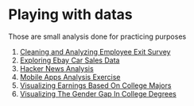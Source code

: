 # Playing with datas
Those are small analysis done for practicing purposes

1. <a href='https://github.com/sadullahbayar/python/blob/master/clean_and_analyze_employee_exit_survey.ipynb'>Cleaning and Analyzing Employee Exit Survey</a>
2. <a href='https://github.com/sadullahbayar/python/blob/master/exploring_ebay_car_sales_data.ipynb'>Exploring Ebay Car Sales Data</a>
3. <a href='https://github.com/sadullahbayar/python/blob/master/hacker-news-analysis.ipynb'>Hacker News Analysis</a>
4. <a href='https://github.com/sadullahbayar/python/blob/master/mobile_apps_analysis_exercise.ipynb'>Mobile Apps Analysis Exercise</a>
5. <a href='https://github.com/sadullahbayar/python/blob/master/visualizing_earnings_based_on_college_majors.ipynb'>Visualizing Earnings Based On College Majors</a>
6. <a href='https://github.com/sadullahbayar/python/blob/master/visualizing_the_gender_gap_in_college_degrees.ipynb'>Visualizing The Gender Gap In College Degrees</a>
